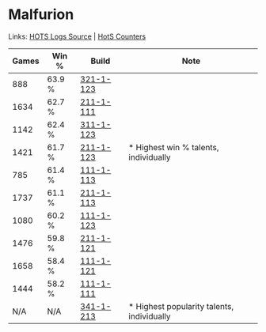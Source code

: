 # Malfurion

Links: [HOTS Logs Source](https://www.hotslogs.com/Sitewide/HeroDetails?Hero=Malfurion) | [HotS Counters](http://hotscounters.com/#/hero/Malfurion)

Games  | Win %  | Build     | Note
-----  | -----  | -----     | ----
888    | 63.9 % | [321-1-123](http://www.heroesfire.com/hots/talent-calculator/malfurion#oPNp) | 
1634   | 62.7 % | [211-1-111](http://www.heroesfire.com/hots/talent-calculator/malfurion#kCq7) | 
1142   | 62.4 % | [311-1-123](http://www.heroesfire.com/hots/talent-calculator/malfurion#o0zJ) | 
1421   | 61.7 % | [211-1-123](http://www.heroesfire.com/hots/talent-calculator/malfurion#kCqJ) | * Highest win % talents, individually
785    | 61.4 % | [111-1-113](http://www.heroesfire.com/hots/talent-calculator/malfurion#gOh9) | 
1737   | 61.1 % | [211-1-113](http://www.heroesfire.com/hots/talent-calculator/malfurion#kCq9) | 
1080   | 60.2 % | [111-1-123](http://www.heroesfire.com/hots/talent-calculator/malfurion#gOhJ) | 
1476   | 59.8 % | [211-1-121](http://www.heroesfire.com/hots/talent-calculator/malfurion#kCqH) | 
1658   | 58.4 % | [111-1-121](http://www.heroesfire.com/hots/talent-calculator/malfurion#gOhH) | 
1444   | 58.2 % | [111-1-111](http://www.heroesfire.com/hots/talent-calculator/malfurion#gOh7) | 
N/A    | N/A    | [341-1-213](http://www.heroesfire.com/hots/talent-calculator/malfurion#pAED) | * Highest popularity talents, individually

